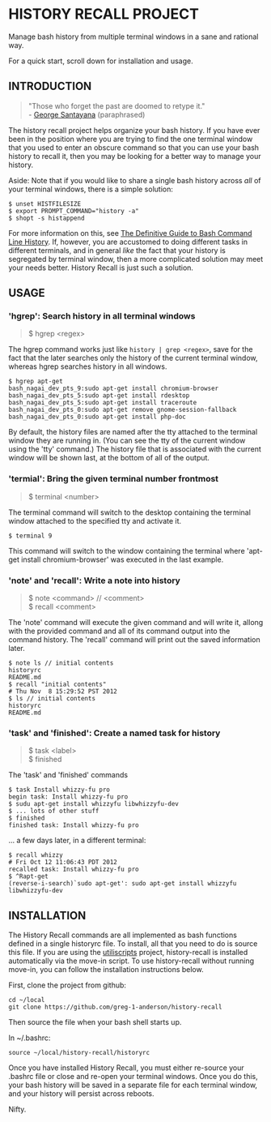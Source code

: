 HISTORY RECALL PROJECT
======================

Manage bash history from multiple terminal windows in a sane and
rational way.

For a quick start, scroll down for installation and usage.


INTRODUCTION
------------

> "Those who forget the past are doomed to retype it."  
>      - [George Santayana][1] (paraphrased)

The history recall project helps organize your bash history.
If you have ever been in the position where you are trying
to find the one terminal window that you used to enter an
obscure command so that you can use your bash history to
recall it, then you may be looking for a better way to manage
your history.

Aside:  Note that if you would like to share a single
bash history across *all* of your terminal windows, there
is a simple solution:

    $ unset HISTFILESIZE
    $ export PROMPT_COMMAND="history -a"
    $ shopt -s histappend

For more information on this, see [The Definitive Guide to
Bash Command Line History][2].  If, however, you are accustomed
to doing different tasks in different terminals, and in general
*like* the fact that your history is segregated by terminal window,
then a more complicated solution may meet your needs better.
History Recall is just such a solution.


USAGE
-----

### 'hgrep': Search history in all terminal windows ###

> $ hgrep &lt;regex&gt;

The hgrep command works just like `history | grep <regex>`, save
for the fact that the later searches only the history of the current
terminal window, whereas hgrep searches history in all windows.

    $ hgrep apt-get
    bash_nagai_dev_pts_9:sudo apt-get install chromium-browser
    bash_nagai_dev_pts_5:sudo apt-get install rdesktop
    bash_nagai_dev_pts_5:sudo apt-get install traceroute
    bash_nagai_dev_pts_0:sudo apt-get remove gnome-session-fallback
    bash_nagai_dev_pts_0:sudo apt-get install php-doc

By default, the history files are named after the tty attached to
the terminal window they are running in.  (You can see the tty
of the current window using the 'tty' command.) The history file that
is associated with the current window will be shown last, at the bottom
of all of the output.

### 'termial': Bring the given terminal number frontmost ###

> $ terminal &lt;number&gt;

The terminal command will switch to the desktop containing the terminal
window attached to the specified tty and activate it.

    $ terminal 9

This command will switch to the window containing the terminal
where 'apt-get install chromium-browser' was executed in the
last example.

### 'note' and 'recall': Write a note into history ###

> $ note &lt;command&gt; // &lt;comment&gt;  
> $ recall &lt;comment&gt;

The 'note' command will execute the given command and will
write it, allong with the provided command and all of its
command output into the command history. The 'recall' command
will print out the saved information later.

    $ note ls // initial contents
    historyrc
    README.md
    $ recall "initial contents"
    # Thu Nov  8 15:29:52 PST 2012
    $ ls // initial contents
    historyrc
    README.md

### 'task' and 'finished': Create a named task for history ###

> $ task &lt;label&gt;  
> $ finished

The 'task' and 'finished' commands

    $ task Install whizzy-fu pro
    begin task: Install whizzy-fu pro
    $ sudu apt-get install whizzyfu libwhizzyfu-dev
    $ ... lots of other stuff
    $ finished
    finished task: Install whizzy-fu pro

... a few days later, in a different terminal:

    $ recall whizzy
    # Fri Oct 12 11:06:43 PDT 2012
    recalled task: Install whizzy-fu pro
    $ ^Rapt-get
    (reverse-i-search)`sudo apt-get': sudo apt-get install whizzyfu libwhizzyfu-dev

INSTALLATION
------------

The History Recall commands are all implemented as bash functions
defined in a single historyrc file.  To install, all that you need
to do is source this file.  If you are using the [utiliscripts][3]
project, history-recall is installed automatically via the move-in
script.  To use history-recall without running move-in, you can follow
the installation instructions below.

First, clone the project from github:

    cd ~/local
    git clone https://github.com/greg-1-anderson/history-recall

Then source the file when your bash shell starts up.

In ~/.bashrc:

    source ~/local/history-recall/historyrc

Once you have installed History Recall, you must either re-source
your .bashrc file or close and re-open your terminal windows.
Once you do this, your bash history will be saved in a separate file
for each terminal window, and your history will persist across reboots.

Nifty.


[1]: http://en.wikipedia.org/wiki/George_Santayana
[2]: http://www.catonmat.net/blog/the-definitive-guide-to-bash-command-line-history/
[3]: http://github.com/greg-1-anderson/utiliscripts
